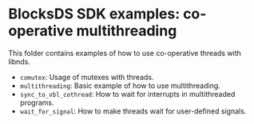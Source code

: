 # BlocksDS SDK examples: co-operative multithreading

This folder contains examples of how to use co-operative threads with libnds.

- `comutex`: Usage of mutexes with threads.
- `multithreading`: Basic example of how to use multithreading.
- `sync_to_vbl_cothread`: How to wait for interrupts in multithreaded programs.
- `wait_for_signal`: How to make threads wait for user-defined signals.
